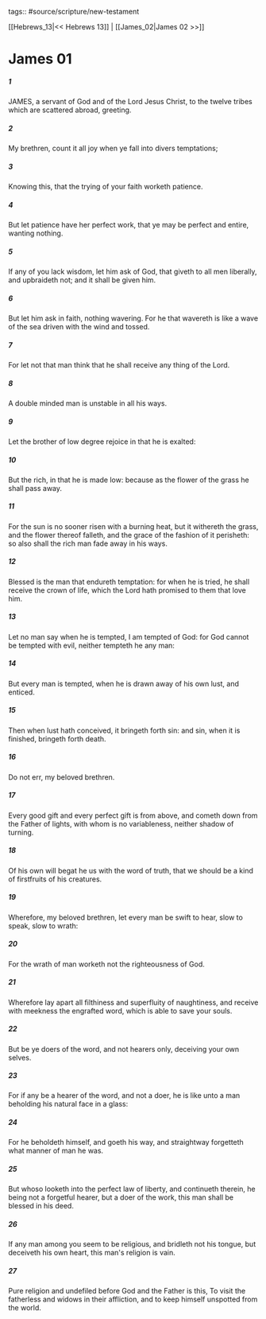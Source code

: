 tags:: #source/scripture/new-testament

[[Hebrews_13|<< Hebrews 13]] | [[James_02|James 02 >>]]

# James 01

##### 1

JAMES, a servant of God and of the Lord Jesus Christ, to the twelve tribes which are scattered abroad, greeting.

##### 2

My brethren, count it all joy when ye fall into divers temptations;

##### 3

Knowing this, that the trying of your faith worketh patience.

##### 4

But let patience have her perfect work, that ye may be perfect and entire, wanting nothing.

##### 5

If any of you lack wisdom, let him ask of God, that giveth to all men liberally, and upbraideth not; and it shall be given him.

##### 6

But let him ask in faith, nothing wavering. For he that wavereth is like a wave of the sea driven with the wind and tossed.

##### 7

For let not that man think that he shall receive any thing of the Lord.

##### 8

A double minded man is unstable in all his ways.

##### 9

Let the brother of low degree rejoice in that he is exalted:

##### 10

But the rich, in that he is made low: because as the flower of the grass he shall pass away.

##### 11

For the sun is no sooner risen with a burning heat, but it withereth the grass, and the flower thereof falleth, and the grace of the fashion of it perisheth: so also shall the rich man fade away in his ways.

##### 12

Blessed is the man that endureth temptation: for when he is tried, he shall receive the crown of life, which the Lord hath promised to them that love him.

##### 13

Let no man say when he is tempted, I am tempted of God: for God cannot be tempted with evil, neither tempteth he any man:

##### 14

But every man is tempted, when he is drawn away of his own lust, and enticed.

##### 15

Then when lust hath conceived, it bringeth forth sin: and sin, when it is finished, bringeth forth death.

##### 16

Do not err, my beloved brethren.

##### 17

Every good gift and every perfect gift is from above, and cometh down from the Father of lights, with whom is no variableness, neither shadow of turning.

##### 18

Of his own will begat he us with the word of truth, that we should be a kind of firstfruits of his creatures.

##### 19

Wherefore, my beloved brethren, let every man be swift to hear, slow to speak, slow to wrath:

##### 20

For the wrath of man worketh not the righteousness of God.

##### 21

Wherefore lay apart all filthiness and superfluity of naughtiness, and receive with meekness the engrafted word, which is able to save your souls.

##### 22

But be ye doers of the word, and not hearers only, deceiving your own selves.

##### 23

For if any be a hearer of the word, and not a doer, he is like unto a man beholding his natural face in a glass:

##### 24

For he beholdeth himself, and goeth his way, and straightway forgetteth what manner of man he was.

##### 25

But whoso looketh into the perfect law of liberty, and continueth therein, he being not a forgetful hearer, but a doer of the work, this man shall be blessed in his deed.

##### 26

If any man among you seem to be religious, and bridleth not his tongue, but deceiveth his own heart, this man's religion is vain.

##### 27

Pure religion and undefiled before God and the Father is this, To visit the fatherless and widows in their affliction, and to keep himself unspotted from the world.
